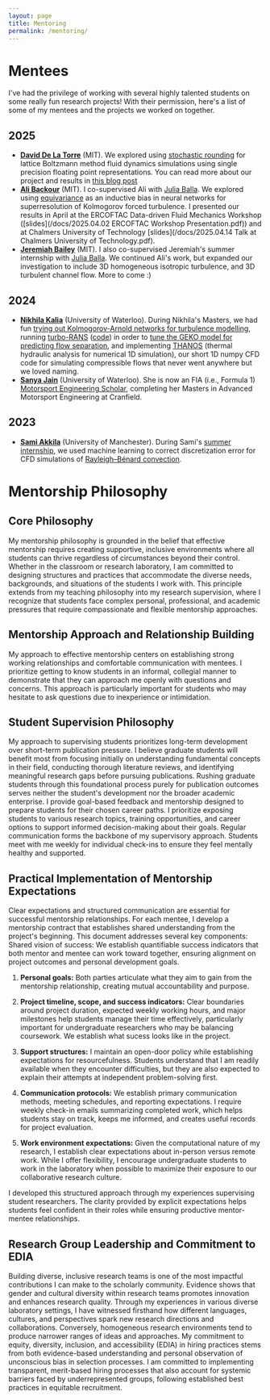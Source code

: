 ```yaml
---
layout: page 
title: Mentoring
permalink: /mentoring/
---
```


# Mentees
I've had the privilege of working with several highly talented students on some really fun research projects! With their permission, here's a list of some of my mentees and the projects we worked on together.

## 2025
- [**David De La Torre**](https://www.linkedin.com/in/david-delatorre/) (MIT). We explored using [stochastic rounding](https://nhigham.com/2020/07/07/what-is-stochastic-rounding/) for lattice Boltzmann method fluid dynamics simulations using single precision floating point representations. You can read more about our project and results in [this blog post](https://ryleymcconkey.com/2025/07/stochastic_rounding_lbm/)
- [**Ali Backour**](https://www.linkedin.com/in/ali-backour-89aa6b237/) (MIT). I co-supervised Ali with [Julia Balla](https://julballa.github.io/). We explored using [equivariance](https://en.wikipedia.org/wiki/Equivariant_map#:~:text=In%20mathematics%2C%20equivariance%20is%20a,the%20action%20of%20the%20group.) as an inductive bias in neural networks for superresolution of Kolmogorov forced turbulence. I presented our results in April at the ERCOFTAC Data-driven Fluid Mechanics Workshop ([slides](/docs/2025.04.02 ERCOFTAC Workshop Presentation.pdf)) and at Chalmers University of Technology [slides](/docs/2025.04.14 Talk at Chalmers University of Technology.pdf).  
- [**Jeremiah Bailey**](https://www.linkedin.com/in/jeremiah-bailey-2650jb510/) (MIT). I also co-supervised Jeremiah's summer internship with [Julia Balla](https://julballa.github.io/). We continued Ali's work, but expanded our investigation to include 3D homogeneous isotropic turbulence, and 3D turbulent channel flow. More to come :)

## 2024
- [**Nikhila Kalia**](https://www.linkedin.com/in/nikhila-kalia/) (University of Waterloo). During Nikhila's Masters, we had fun [trying out Kolmogorov-Arnold networks for turbulence modelling](https://arxiv.org/abs/2505.19366), running [turbo-RANS](https://www.emerald.com/hff/article-abstract/34/8/2986/1234503/Turbo-RANS-straightforward-and-efficient-Bayesian?redirectedFrom=fulltext) ([code](https://github.com/rmcconke/turbo-rans)) in order to [tune the GEKO model for predicting flow separation](https://arxiv.org/abs/2502.11218), and implementing [THANOS](https://github.com/rmcconke/np-thanos) (thermal hydraulic analysis for numerical 1D simulation), our short 1D numpy CFD code for simulating compressible flows that never went anywhere but we loved naming.
- [**Sanya Jain**](https://www.linkedin.com/in/sanya-jain25/) (University of Waterloo). She is now an FIA (i.e., Formula 1) [Motorsport Engineering Scholar](https://www.linkedin.com/feed/update/urn:li:activity:7338776428659847168/), completing her Masters in Advanced Motorsport Engineering at Cranfield. 

## 2023
- [**Sami Akkila**](https://www.linkedin.com/in/samiakkila/) (University of Manchester). During Sami's [summer internship](https://www.linkedin.com/feed/update/urn:li:activity:7104821938128113665/), we used machine learning to correct discretization error for CFD simulations of [Rayleigh–Bénard convection](https://en.wikipedia.org/wiki/Rayleigh%E2%80%93B%C3%A9nard_convection#:~:text=In%20fluid%20thermodynamics%2C%20Rayleigh%E2%80%93B%C3%A9nard,cells%20known%20as%20B%C3%A9nard%20cells.).

# Mentorship Philosophy

## Core Philosophy
My mentorship philosophy is grounded in the belief that effective mentorship requires creating supportive, inclusive environments where all students can thrive regardless of circumstances beyond their control. Whether in the classroom or research laboratory, I am committed to designing structures and practices that accommodate the diverse needs, backgrounds, and situations of the students I work with. This principle extends from my teaching philosophy into my research supervision, where I recognize that students face complex personal, professional, and academic pressures that require compassionate and flexible mentorship approaches.

## Mentorship Approach and Relationship Building

My approach to effective mentorship centers on establishing strong working relationships and comfortable communication with mentees. I prioritize getting to know students in an informal, collegial manner to demonstrate that they can approach me openly with questions and concerns. This approach is particularly important for students who may hesitate to ask questions due to inexperience or intimidation.

## Student Supervision Philosophy
My approach to supervising students prioritizes long-term development over short-term publication pressure. I believe graduate students will benefit most from focusing initially on understanding fundamental concepts in their field, conducting thorough literature reviews, and identifying meaningful research gaps before pursuing publications. Rushing graduate students through this foundational process purely for publication outcomes serves neither the student's development nor the broader academic enterprise.
I provide goal-based feedback and mentorship designed to prepare students for their chosen career paths. I prioritize exposing students to various research topics, training opportunities, and career options to support informed decision-making about their goals. 
Regular communication forms the backbone of my supervisory approach. Students meet with me weekly for individual check-ins to ensure they feel mentally healthy and supported. 

## Practical Implementation of Mentorship Expectations
Clear expectations and structured communication are essential for successful mentorship relationships. For each mentee, I develop a mentorship contract that establishes shared understanding from the project's beginning. This document addresses several key components:
Shared vision of success: We establish quantifiable success indicators that both mentor and mentee can work toward together, ensuring alignment on project outcomes and personal development goals.

1. **Personal goals:** Both parties articulate what they aim to gain from the mentorship relationship, creating mutual accountability and purpose.

2. **Project timeline, scope, and success indicators:** Clear boundaries around project duration, expected weekly working hours, and major milestones help students manage their time effectively, particularly important for undergraduate researchers who may be balancing coursework. We establish what sucess looks like in the project.

3. **Support structures:** I maintain an open-door policy while establishing expectations for resourcefulness. Students understand that I am readily available when they encounter difficulties, but they are also expected to explain their attempts at independent problem-solving first.

4. **Communication protocols:** We establish primary communication methods, meeting schedules, and reporting expectations. I require weekly check-in emails summarizing completed work, which helps students stay on track, keeps me informed, and creates useful records for project evaluation.

5. **Work environment expectations:** Given the computational nature of my research, I establish clear expectations about in-person versus remote work. While I offer flexibility, I encourage undergraduate students to work in the laboratory when possible to maximize their exposure to our collaborative research culture.

I developed this structured approach through my experiences supervising student researchers. The clarity provided by explicit expectations helps students feel confident in their roles while ensuring productive mentor-mentee relationships.

## Research Group Leadership and Commitment to EDIA
Building diverse, inclusive research teams is one of the most impactful contributions I can make to the scholarly community. Evidence shows that gender and cultural diversity within research teams promotes innovation and enhances research quality. Through my experiences in various diverse laboratory settings, I have witnessed firsthand how different languages, cultures, and perspectives spark new research directions and collaborations. Conversely, homogeneous research environments tend to produce narrower ranges of ideas and approaches.
My commitment to equity, diversity, inclusion, and accessibility (EDIA) in hiring practices stems from both evidence-based understanding and personal observation of unconscious bias in selection processes. I am committed to implementing transparent, merit-based hiring processes that also account for systemic barriers faced by underrepresented groups, following established best practices in equitable recruitment.
